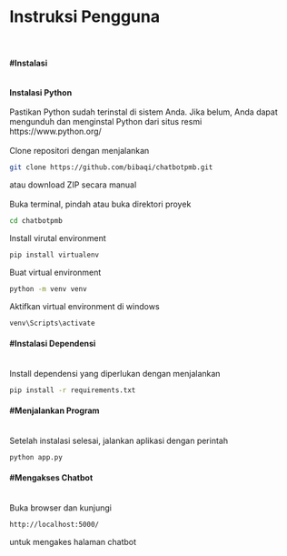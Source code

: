 <h1>Instruksi Pengguna</h1><br>
<h4><b>#Instalasi</b></h4><br>
<b>Instalasi Python</b><br><br>
Pastikan Python sudah terinstal di sistem Anda. Jika belum, Anda dapat mengunduh dan menginstal Python dari situs resmi https://www.python.org/<br><br>
Clone repositori dengan menjalankan

```bash
git clone https://github.com/bibaqi/chatbotpmb.git
```
atau download ZIP secara manual<br><br>
Buka terminal, pindah atau buka direktori proyek

```bash
cd chatbotpmb
```
Install virutal environment
```bash
pip install virtualenv
```
Buat virtual environment<br>

```bash
python -m venv venv
```
Aktifkan virtual environment di windows
```bash
venv\Scripts\activate
```
<h4><b>#Instalasi Dependensi</b></h4><br>
Install dependensi yang diperlukan dengan menjalankan
  
```bash
pip install -r requirements.txt
```
<h4><b>#Menjalankan Program</b></h4><br>
Setelah instalasi selesai, jalankan aplikasi dengan perintah

```bash
python app.py
```
<h4><b>#Mengakses Chatbot</b></h4><br>
Buka browser dan kunjungi

```bash
http://localhost:5000/
```
untuk mengakes halaman chatbot
